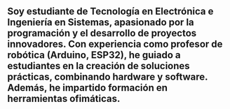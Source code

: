 ## Soy estudiante de Tecnología en Electrónica e Ingeniería en Sistemas, apasionado por la programación y el desarrollo de proyectos innovadores. Con experiencia como profesor de robótica (Arduino, ESP32), he guiado a estudiantes en la creación de soluciones prácticas, combinando hardware y software. Además, he impartido formación en herramientas ofimáticas.

<!--
**JuanManuelvm/JuanManuelvm** is a ✨ _special_ ✨ repository because its `README.md` (this file) appears on your GitHub profile.

Here are some ideas to get you started:

- 🔭 I’m currently working on ...
- 🌱 I’m currently learning ...
- 👯 I’m looking to collaborate on ...
- 🤔 I’m looking for help with ...
- 💬 Ask me about ...
- 📫 How to reach me: ...
- 😄 Pronouns: ...
- ⚡ Fun fact: ...
-->
